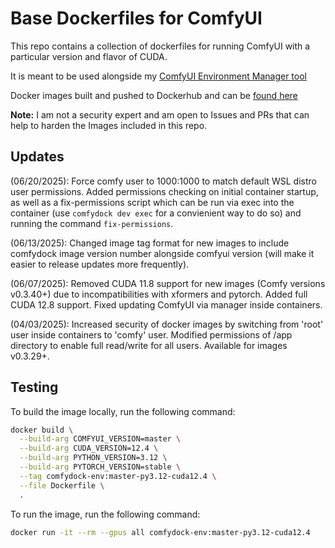 # Base Dockerfiles for ComfyUI

This repo contains a collection of dockerfiles for running ComfyUI with a particular version and flavor of CUDA.

It is meant to be used alongside my [ComfyUI Environment Manager tool](https://github.com/akatz-ai/ComfyUI-Environment-Manager)

Docker images built and pushed to Dockerhub and can be [found here](https://hub.docker.com/repository/docker/akatzai/comfyui-env/tags)

**Note:** I am not a security expert and am open to Issues and PRs that can help to harden the Images included in this repo.

## Updates
(06/20/2025): Force comfy user to 1000:1000 to match default WSL distro user permissions. Added permissions checking on initial container startup, as well as a fix-permissions script which can be run via exec into the container (use `comfydock dev exec` for a convienient way to do so) and running the command `fix-permissions`.

(06/13/2025): Changed image tag format for new images to include comfydock image version number alongside comfyui version (will make it easier to release updates more frequently). 

(06/07/2025): Removed CUDA 11.8 support for new images (Comfy versions v0.3.40+) due to incompatibilities with xformers and pytorch. Added full CUDA 12.8 support. Fixed updating ComfyUI via manager inside containers.

(04/03/2025): Increased security of docker images by switching from 'root' user inside containers to 'comfy' user. Modified permissions of /app directory to enable full read/write for all users. Available for images v0.3.29+.

## Testing

To build the image locally, run the following command:
```bash
docker build \
  --build-arg COMFYUI_VERSION=master \
  --build-arg CUDA_VERSION=12.4 \
  --build-arg PYTHON_VERSION=3.12 \
  --build-arg PYTORCH_VERSION=stable \
  --tag comfydock-env:master-py3.12-cuda12.4 \
  --file Dockerfile \
  .
```

To run the image, run the following command:
```bash
docker run -it --rm --gpus all comfydock-env:master-py3.12-cuda12.4
```

